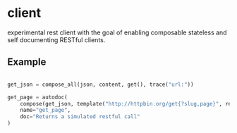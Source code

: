 client
======

experimental rest client with the goal of enabling composable stateless and self documenting RESTful clients.


Example
---------


```python 

get_json = compose_all(json, content, get(), trace("url:"))

get_page = autodoc(
    compose(get_json, template("http://httpbin.org/get{?slug,page}", required=("slug", ))),
    name="get_page",
    doc="Returns a simulated restful call"
)

```
